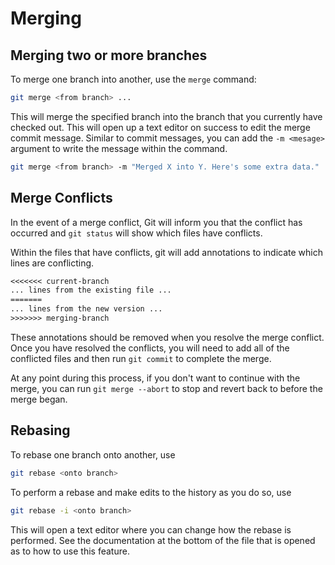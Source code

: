 # Merging

## Merging two or more branches

<!--TODO: Convert to VSCode instructions-->
To merge one branch into another, use the `merge` command:

```bash
git merge <from branch> ...
```

This will merge the specified branch into the branch that you currently have
checked out. This will open up a text editor on success to edit the merge commit
message. Similar to commit messages, you can add the `-m <mesage>` argument to
write the message within the command.

```bash
git merge <from branch> -m "Merged X into Y. Here's some extra data."
```

## Merge Conflicts

<!--TODO: Convert to VSCode instructions-->
In the event of a merge conflict, Git will inform you that the conflict has
occurred and `git status` will show which files have conflicts.

<!-- TODO: Add git status example for a merge conflict -->

Within the files that have conflicts, git will add annotations to indicate which
lines are conflicting.

```txt
<<<<<<< current-branch
... lines from the existing file ...
=======
... lines from the new version ...
>>>>>>> merging-branch
```

These annotations should be removed when you resolve the merge conflict. Once you
have resolved the conflicts, you will need to add all of the conflicted files and
then run `git commit` to complete the merge.

At any point during this process, if you don't want to continue with the merge,
you can run `git merge --abort` to stop and revert back to before the merge began.

## Rebasing

<!--TODO: Convert to VSCode instructions-->
To rebase one branch onto another, use

```bash
git rebase <onto branch>
```

To perform a rebase and make edits to the history as you do so, use

```bash
git rebase -i <onto branch>
```

This will open a text editor where you can change how the rebase is performed.
See the documentation at the bottom of the file that is opened as to how to use
this feature.
